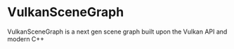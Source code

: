 # VulkanSceneGraph
VulkanSceneGraph is a next gen scene graph built upon the Vulkan API and modern C++

